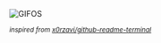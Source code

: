 <div align="justify">
<picture>
    <source media="(prefers-color-scheme: dark)" srcset="https://i.ibb.co/19hH3Fc/output-gif.gif">
    <source media="(prefers-color-scheme: light)" srcset="https://i.ibb.co/19hH3Fc/output-gif.gif">
    <img alt="GIFOS" src="https://i.ibb.co/19hH3Fc/output-gif.gif">
</picture>

<sub><i>inspired from [x0rzavi/github-readme-terminal](https://github.com/x0rzavi/github-readme-terminal)</i></sub>

</div>

<!-- Image deletion URL: https://ibb.co/Q6zsZy0/6c2e0750d7208b7a02ecc0bcf6efa34a -->